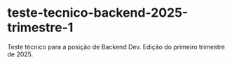 # teste-tecnico-backend-2025-trimestre-1
Teste técnico para a posição de Backend Dev. Edição do primeiro trimestre de 2025.
